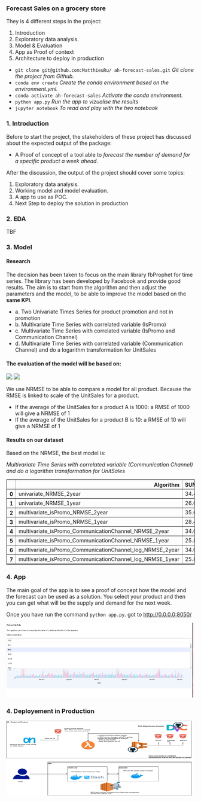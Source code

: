 
### Forecast Sales on a grocery store


They is 4 different steps in the project:
1. Introduction
2. Exploratory data analysis.
3. Model & Evaluation
4. App as Proof of context
5. Architecture to deploy in production


- ```git clone git@github.com:MatthieuRu/ ah-forecast-sales.git``` *Git clone the project from Github.*
- ```conda env create``` *Create the conda environment based on the environment.yml.*
- ```conda activate ah-forecast-sales``` *Activate the conda environment.*
- ```python app.py``` *Run the app to vizualise the results*
- ```jupyter notebook``` *To read and play with the two notebook*


### 1. Introduction

Before to start the project, the stakeholders of these project has discussed about the expected output of the package:
- A Proof of concept of a tool able to *forecast the number of demand for a specific product a week ahead*.

After the discussion, the output of the project should cover some topics:
1. Exploratory data analysis.
2. Working model and model evaluation.
3. A app to use as POC.
4. Next Step to deploy the solution in production


### 2. EDA

TBF


### 3. Model

#### **Research**
The decision has been taken to focus on the main library fbProphet for time series. The library has been developed by Facebook and provide good results. The aim is to start from the algorithm and then adjust the parameters and the model, to be able to improve the model based on the **same KPI**.

- a. Two Univariate Times Series for product promotion and not in promotion
- b. Multivariate Time Series with correlated variable (IsPromo)
- c. Multivariate Time Series with correlated variable (IsPromo and Communication Channel)
- d. Multivariate Time Series with correlated variable (Communication Channel) and do a logarithm transformation for UnitSales


#### **The evaluation of the model will be based on:**

<img src="https://render.githubusercontent.com/render/math?math=RMSE = \sqrt{\dfrac{\sum_{i=1}^{n}(y_i - \hat{y})}{n}}">


<img src="https://render.githubusercontent.com/render/math?math=NRMSE = \dfrac{RMSE}{\hat{y}}">


We use NRMSE to be able to compare a model for all product. Because the RMSE is linked to scale of the UnitSales for a product.
- If the average of the UnitSales for a product A is 1000: a RMSE of 1000 will give a NRMSE of 1
- If the average of the UnitSales for a product B is 10: a RMSE of 10 will give a NRMSE of 1

#### **Results on our dataset**

Based on the NRMSE, the best model is:

*Multivariate Time Series with correlated variable (Communication Channel) and do a logarithm transformation for UnitSales*

<table border="1" class="dataframe">
  <thead>
    <tr style="text-align: right;">
      <th></th>
      <th>Algorithm</th>
      <th>SUM(NRMSE)</th>
      <th>company_size</th>
    </tr>
  </thead>
  <tbody>
    <tr>
      <th>0</th>
      <td>univariate_NRMSE_2year</td>
      <td>34.466114</td>
    </tr>
    <tr>
      <th>1</th>
      <td>univariate_NRMSE_1year</td>
      <td>26.054567</td>
    </tr>
    <tr>
      <th>2</th>
      <td>multivariate_isPromo_NRMSE_2year</td>
      <td>35.638079</td>
    </tr>
    <tr>
      <th>3</th>
      <td>multivariate_isPromo_NRMSE_1year</td>
      <td>28.472552</td>
    </tr>
    <tr>
      <th>4</th>
      <td>multivariate_isPromo_CommunicationChannel_NRMSE_2year</td>
      <td>34.020857</td>
    </tr>
    <tr>
      <th>5</th>
      <td>multivariate_isPromo_CommunicationChannel_NRMSE_1year</td>
      <td>25.851822</td>
    </tr>
    <tr>
      <th>6</th>
      <td>multivariate_isPromo_CommunicationChannel_log_NRMSE_2year</td>
      <td>34.020857</td>
    </tr>
    <tr>
      <th>7</th>
      <td>multivariate_isPromo_CommunicationChannel_log_NRMSE_1year</td>
      <td>25.851822</td>
    </tr>
  </tbody>
</table>
</div>


### 4. App

The main goal of the app is to see a proof of concept how the model and the forecast can be used as a solution. You select your product and then you can get what will be the supply and demand for the next week.

Once you have run the command ```python app.py```. got to http://0.0.0.0:8050/

<img src='app.png' width="500" height="200">


### 4. Deployement in Production


<img src='ML-Architecure.png' width="500" height="200">